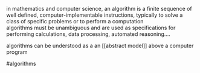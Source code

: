 in mathematics and computer science, an algorithm is a finite sequence of well defined, computer-implementable instructions, typically to solve a class of specific problems or to perform a computation  
algorithms must be unambiguous and are used as specifications for performing calculations, data processing, automated reasoning....  
  
algorithms can be understood as a an [[abstract model]] above a computer program

#algorithms